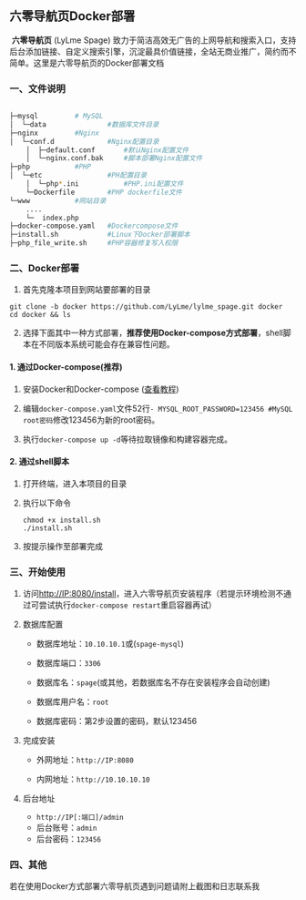 ## 六零导航页Docker部署

​	**六零导航页** (LyLme Spage) 致力于简洁高效无广告的上网导航和搜索入口，支持后台添加链接、自定义搜索引擎，沉淀最具价值链接，全站无商业推广，简约而不简单。这里是六零导航页的Docker部署文档

### 一、文件说明

```bash

├─mysql			# MySQL
│  └─data 				#数据库文件目录
├─nginx			#Nginx
│  └─conf.d				#Nginx配置目录				
    │  ├─default.conf		#默认Nginx配置文件
    │  └─nginx.conf.bak		#脚本部署Nginx配置文件
├─php			#PHP
│  └─etc				#PH配置目录
    │  └─php*.ini			#PHP.ini配置文件
	└─Dockerfile		#PHP dockerfile文件
└─www			#网站目录
    ....
    └─  index.php
├─docker-compose.yaml	#Dockercompose文件
├─install.sh			#Linux下Docker部署脚本
├─php_file_write.sh		#PHP容器修复写入权限
```

### 二、Docker部署

1. 首先克隆本项目到网站要部署的目录

```shell
git clone -b docker https://github.com/LyLme/lylme_spage.git docker
cd docker && ls
```

2. 选择下面其中一种方式部署，**推荐使用Docker-compose方式部署**，shell脚本在不同版本系统可能会存在兼容性问题。

#### 1.  通过Docker-compose(推荐)

1. 安装Docker和Docker-compose ([查看教程](https://www.runoob.com/docker/centos-docker-install.html))

2. 编辑`docker-compose.yaml`文件52行`- MYSQL_ROOT_PASSWORD=123456 #MySQL root密码`修改123456为新的root密码。

3. 执行`docker-compose up -d`等待拉取镜像和构建容器完成。

#### 2. 通过shell脚本

1. 打开终端，进入本项目的目录

2. 执行以下命令

   ```shell
   chmod +x install.sh
   ./install.sh

3. 按提示操作至部署完成

### 三、开始使用

1. 访问[http://IP:8080/install](http://localhost:8080/install)，进入六零导航页安装程序（若提示环境检测不通过可尝试执行`docker-compose restart`重启容器再试）

2. 数据库配置

   - 数据库地址：`10.10.10.1`或(`spage-mysql`)

   - 数据库端口：`3306`

   -  数据库名：`spage`(或其他，若数据库名不存在安装程序会自动创建)

   - 数据库用户名：`root`

   - 数据库密码：第2步设置的密码，默认123456


3. 完成安装
   - 外网地址：`http://IP:8080`

   - 内网地址：`http://10.10.10.10`

4. 后台地址
   - `http://IP[:端口]/admin`
   - 后台账号：`admin`
   - 后台密码：`123456`

### 四、其他

若在使用Docker方式部署六零导航页遇到问题请附上截图和日志联系我
